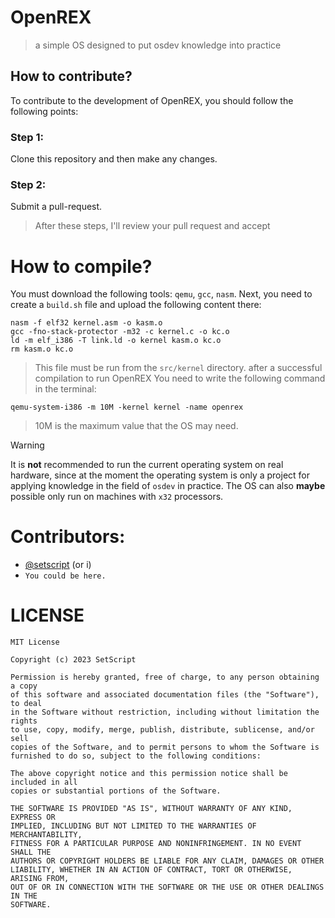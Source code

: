 # OpenREX
> a simple OS designed to put osdev knowledge into practice
## How to contribute?
To contribute to the development of OpenREX, you should follow the following points:
### Step 1:
Clone this repository and then make any changes.
### Step 2:
Submit a pull-request.
> After these steps, I'll review your pull request and accept

# How to compile?
You must download the following tools: ``qemu``, ``gcc``, ``nasm``.
Next, you need to create a ``build.sh`` file and upload the following content there:
```shell
nasm -f elf32 kernel.asm -o kasm.o
gcc -fno-stack-protector -m32 -c kernel.c -o kc.o
ld -m elf_i386 -T link.ld -o kernel kasm.o kc.o
rm kasm.o kc.o
```
> This file must be run from the ``src/kernel`` directory.
after a successful compilation to run OpenREX You need to write the following command in the terminal:
```shell
qemu-system-i386 -m 10M -kernel kernel -name openrex
```
> 10M is the maximum value that the OS may need.

> [!WARNING]
> It is **not** recommended to run the current operating system on real hardware, since at the moment the operating system is only a project for applying knowledge in the field of ``osdev`` in practice. The OS can also **maybe** possible only run on machines with ``x32`` processors.

# Contributors:
- [@setscript](https://github.com/setscript) (or i)
- ``You could be here.``

# LICENSE
```
MIT License

Copyright (c) 2023 SetScript

Permission is hereby granted, free of charge, to any person obtaining a copy
of this software and associated documentation files (the "Software"), to deal
in the Software without restriction, including without limitation the rights
to use, copy, modify, merge, publish, distribute, sublicense, and/or sell
copies of the Software, and to permit persons to whom the Software is
furnished to do so, subject to the following conditions:

The above copyright notice and this permission notice shall be included in all
copies or substantial portions of the Software.

THE SOFTWARE IS PROVIDED "AS IS", WITHOUT WARRANTY OF ANY KIND, EXPRESS OR
IMPLIED, INCLUDING BUT NOT LIMITED TO THE WARRANTIES OF MERCHANTABILITY,
FITNESS FOR A PARTICULAR PURPOSE AND NONINFRINGEMENT. IN NO EVENT SHALL THE
AUTHORS OR COPYRIGHT HOLDERS BE LIABLE FOR ANY CLAIM, DAMAGES OR OTHER
LIABILITY, WHETHER IN AN ACTION OF CONTRACT, TORT OR OTHERWISE, ARISING FROM,
OUT OF OR IN CONNECTION WITH THE SOFTWARE OR THE USE OR OTHER DEALINGS IN THE
SOFTWARE.
```